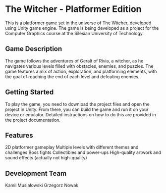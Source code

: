 # The Witcher - Platformer Edition
This is a platformer game set in the universe of The Witcher, developed using Unity game engine. The game is being developed as a project for the Computer Graphics course at the Silesian University of Technology.

## Game Description
The game follows the adventures of Geralt of Rivia, a witcher, as he navigates various levels filled with obstacles, enemies, and puzzles. The game features a mix of action, exploration, and platforming elements, with the goal of reaching the end of each level and defeating enemies.

## Getting Started
To play the game, you need to download the project files and open the project in Unity. From there, you can build the game and run it on your device or emulator. Detailed instructions on how to do this are provided in the project documentation.

## Features
2D platformer gameplay
Multiple levels with different themes and challenges
Boss fights
Collectibles and power-ups
High-quality artwork and sound effects (actually not high-quality)
## Development Team
Kamil Musiałowski
Grzegorz Nowak
